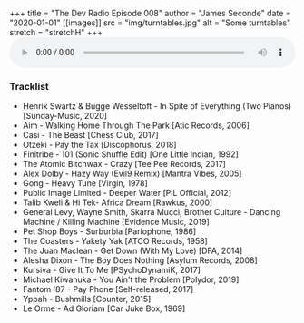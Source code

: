 +++
title = "The Dev Radio Episode 008"
author = "James Seconde"
date = "2020-01-01"
[[images]]
  src = "img/turntables.jpg"
  alt = "Some turntables"
  stretch = "stretchH"
+++
<AUDIO
    style="width:100%;"
    controls
    src="https://devtheatre.s3-eu-west-1.amazonaws.com/The+Dev+Radio+008.mp3">
    https://devtheatre.s3-eu-west-1.amazonaws.com/The+Dev+Radio+008.mp3
</AUDIO>

### Tracklist

* Henrik Swartz & Bugge Wesseltoft - In Spite of Everything (Two Pianos) [Sunday-Music, 2020]
* Aim - Walking Home Through The Park [Atic Records, 2006]
* Casi - The Beast [Chess Club, 2017]
* Otzeki - Pay the Tax [Discophorus, 2018]
* Finitribe - 101 (Sonic Shuffle Edit) [One Little Indian, 1992]
* The Atomic Bitchwax - Crazy [Tee Pee Records, 2017]
* Alex Dolby - Hazy Way (Evil9 Remix) [Mantra Vibes, 2005]
* Gong - Heavy Tune [Virgin, 1978]
* Public Image Limited - Deeper Water [PiL Official, 2012]
* Talib Kweli & Hi Tek- Africa Dream [Rawkus, 2000]
* General Levy, Wayne Smith, Skarra Mucci, Brother Culture - Dancing Machine / Killing Machine [Evidence Music, 2019]
* Pet Shop Boys - Surburbia [Parlophone, 1986]
* The Coasters - Yakety Yak [ATCO Records, 1958]
* The Juan Maclean - Get Down (With My Love) [DFA, 2014]
* Alesha Dixon - The Boy Does Nothing [Asylum Records, 2008]
* Kursiva - Give It To Me [PSychoDynamiK, 2017]
* Michael Kiwanuka - You Ain't the Problem [Polydor, 2019]
* Fantom '87 - Pay Phone [Self-released, 2017]
* Yppah - Bushmills [Counter, 2015]
* Le Orme - Ad Gloriam [Car Juke Box, 1969]